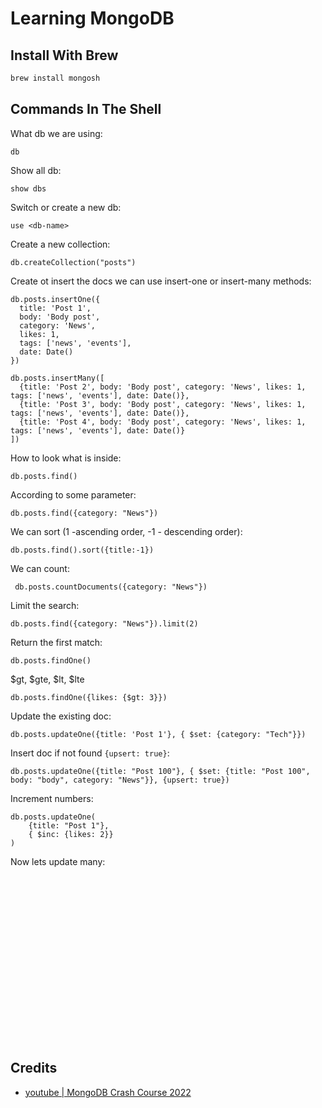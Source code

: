 # Learning MongoDB

## Install With Brew

```bash
brew install mongosh
```

## Commands In The Shell

What db we are using:
```shell
db
```
Show all db:
```shell
show dbs
```
Switch or create a new db:
```shell
use <db-name>
```
Create a new collection:
```shell
db.createCollection("posts")
```
Create ot insert the docs we can use insert-one or insert-many methods:
```shell
db.posts.insertOne({
  title: 'Post 1', 
  body: 'Body post', 
  category: 'News', 
  likes: 1, 
  tags: ['news', 'events'], 
  date: Date()
})
```

```shell
db.posts.insertMany([
  {title: 'Post 2', body: 'Body post', category: 'News', likes: 1, tags: ['news', 'events'], date: Date()}, 
  {title: 'Post 3', body: 'Body post', category: 'News', likes: 1, tags: ['news', 'events'], date: Date()}, 
  {title: 'Post 4', body: 'Body post', category: 'News', likes: 1, tags: ['news', 'events'], date: Date()}
])
```
How to look what is inside:
```shell
db.posts.find()
```
According to some parameter:
```shell
db.posts.find({category: "News"})
```
We can sort (1 -ascending order, -1 - descending order):
```shell
db.posts.find().sort({title:-1})
```
We can count:
```shell
 db.posts.countDocuments({category: "News"})
```
Limit the search:
```shell
db.posts.find({category: "News"}).limit(2)
```
Return the first match:
```shell
db.posts.findOne()
```
$gt, $gte, $lt, $lte
```shell
db.posts.findOne({likes: {$gt: 3}})
```
Update the existing doc:
```shell
db.posts.updateOne({title: 'Post 1'}, { $set: {category: "Tech"}})
```
Insert doc if not found `{upsert: true}`:
```shell
db.posts.updateOne({title: "Post 100"}, { $set: {title: "Post 100", body: "body", category: "News"}}, {upsert: true})
```
Increment numbers:
```shell
db.posts.updateOne(
    {title: "Post 1"}, 
    { $inc: {likes: 2}}
)
```
Now lets update many:
```shell

```

```shell

```

```shell

```

```shell

```

```shell

```

```shell

```

```shell

```

```shell

```

```shell

```

```shell

```

```shell

```

```shell

```

```shell

```

```shell

```

```shell

```

```shell

```

```shell

```

```shell

```

```shell

```
```shell

```

## Credits

- [youtube | MongoDB Crash Course 2022](https://www.youtube.com/watch?v=2QQGWYe7IDU&ab_channel=TraversyMedia)